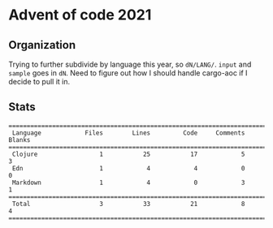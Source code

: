 # Advent of code 2021

## Organization
Trying to further subdivide by language this year, so `dN/LANG/`. `input` and `sample` goes in `dN`. Need to figure out how I should handle cargo-aoc if I decide to pull it in.

## Stats
```
===============================================================================
 Language            Files        Lines         Code     Comments       Blanks
===============================================================================
 Clojure                 1           25           17            5            3
 Edn                     1            4            4            0            0
 Markdown                1            4            0            3            1
===============================================================================
 Total                   3           33           21            8            4
===============================================================================
```
